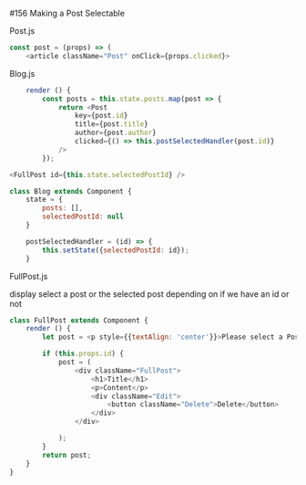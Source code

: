 #156 Making a Post Selectable

Post.js

```js
const post = (props) => (
    <article className="Post" onClick={props.clicked}>
```

Blog.js

```js
    render () {
        const posts = this.state.posts.map(post => {
            return <Post 
                key={post.id} 
                title={post.title} 
                author={post.author}
                clicked={() => this.postSelectedHandler(post.id)}
            />
        });
```

```js
<FullPost id={this.state.selectedPostId} />
```

```js
class Blog extends Component {
    state = {
        posts: [],
        selectedPostId: null
    }
```

```js
    postSelectedHandler = (id) => {
        this.setState({selectedPostId: id});
    }
```

FullPost.js

display select a post or the selected post depending on if we have an id or not

```js
class FullPost extends Component {
    render () {
        let post = <p style={{textAlign: 'center'}}>Please select a Post!</p>;

        if (this.props.id) {
            post = (
                <div className="FullPost">
                    <h1>Title</h1>
                    <p>Content</p>
                    <div className="Edit">
                        <button className="Delete">Delete</button>
                    </div>
                </div>

            );
        }
        return post;
    }
}
```



